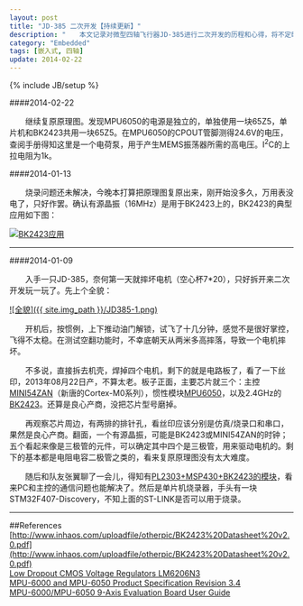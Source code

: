 ```yaml
---
layout: post
title: "JD-385 二次开发【持续更新】"
description: "　　本文记录对微型四轴飞行器JD-385进行二次开发的历程和心得，将不定时持续更新。"
category: "Embedded"
tags: [嵌入式, 四轴]
update: 2014-02-22
---
```

{% include JB/setup %}

####2014-02-22

　　继续复原原理图。发现MPU6050的电源是独立的，单独使用一块65Z5，单片机和BK2423共用一块65Z5。在MPU6050的CPOUT管脚测得24.6V的电压，查阅手册得知这里是一个电荷泵，用于产生MEMS振荡器所需的高电压。I<sup>2</sup>C的上拉电阻为1k。


####2014-01-13

　　烧录问题还未解决，今晚本打算把原理图复原出来，刚开始没多久，万用表没电了，只好作罢。确认有源晶振（16MHz）是用于BK2423上的，BK2423的典型应用如下图：

[![BK2423应用]({{site.img_path}}/BK2423_typical_application_schematic.png)](http://www.inhaos.com/uploadfile/otherpic/BK2423%20Datasheet%20v2.0.pdf)

-----------------------------------------------------------------

####2014-01-09

　　入手一只JD-385，奈何第一天就摔坏电机（空心杯7*20），只好拆开来二次开发玩一玩了。先上个全貌：

[![全貌]({{ site.img_path }}/JD385-1.png)](http://www.spyshop.si/en/za-dom/i_522_leteci-vragec-super-mini-quadcopter-rtf-2-4ghz-w-6-axis-gyro-x4-hubsan)

　　开机后，按惯例，上下推动油门解锁，试飞了十几分钟，感觉不是很好掌控，飞得不太稳。在测试空翻功能时，不幸底朝天从两米多高摔落，导致一个电机摔坏。

　　不多说，直接拆去机壳，焊掉四个电机，剩下的就是电路板了，看了一下丝印，2013年08月22日产，不算太老。板子正面，主要芯片就三个：主控[MINI54ZAN](http://www.digchip.com/datasheets/parts/datasheet/2103/MINI54ZAN.php)（新唐的Cortex-M0系列），惯性模块[MPU6050](http://invensense.com/mems/gyro/documents/PS-MPU-6000A-00v3.4.pdf)，以及2.4GHz的[BK2423](http://www.inhaos.com/uploadfile/otherpic/BK2423%20Datasheet%20v2.0.pdf)。还算是良心产商，没把芯片型号磨掉。

　　再观察芯片周边，有两排的排针孔，看丝印应该分别是仿真/烧录口和串口，果然是良心产商。翻面，一个有源晶振，可能是BK2423或MINI54ZAN的时钟；五个看起来像是三极管的元件，可以确定其中四个是三极管，用来驱动电机的。剩下的基本都是电阻电容二极管之类的，看来复原原理图没有太大难度。

　　随后和队友张翼聊了一会儿，得知有[PL2303+MSP430+BK2423的模块](http://item.taobao.com/item.htm?spm=a230r.1.14.1.Im3rUB&id=35461779758)，看来PC和主控的通信问题也能解决了。然后是单片机烧录器，手头有一块STM32F407-Discovery，不知上面的ST-LINK是否可以用于烧录。

-----------------------------------------------------------------



##References
[http://www.inhaos.com/uploadfile/otherpic/BK2423%20Datasheet%20v2.0.pdf](http://www.inhaos.com/uploadfile/otherpic/BK2423%20Datasheet%20v2.0.pdf)  
[Low Dropout CMOS Voltage Regulators LM6206N3](http://www.mikrocontroller.net/attachment/193855/LM6206N3.pdf)  
[MPU-6000 and MPU-6050 Product Specification Revision 3.4](http://invensense.com/mems/gyro/documents/PS-MPU-6000A-00v3.4.pdf)  
[MPU-6000/MPU-6050 9-Axis Evaluation Board User Guide](http://invensense.com/mems/gyro/documents/AN-MPU-6000EVB.pdf)  
